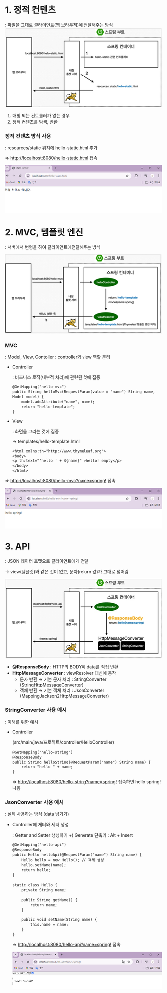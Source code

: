 # 1. 정적 컨텐츠
: 파일을 그대로 클라이언트(웹 브라우저)에 전달해주는 방식
![static](./img/static.png)
  1. 매핑 되는 컨트롤러가 없는 경우 
  2. 정적 컨텐츠를 탐색, 반환

### 정적 컨텐츠 방식 사용
  : resources/static 위치에 hello-static.html 추가

  => <http://localhost:8080/hello-static.html> 접속

  ![hello-static](./img/hello-static.png)

# 2. MVC, 템플릿 엔진
: 서버에서 변형을 하여 클라이언트에전달해주는 방식

![mvc](./img/MVC.png)


### MVC
  : Model, View, Contoller
  : controller와 view 역할 분리

  * Controller

    : 비즈니스 로직(내부적 처리)에 관련된 것에 집중
    ```
    @GetMapping("hello-mvc")
    public String helloMvc(RequestParam(value = "name") String name, Model model) {
        model.addAttribute("name", name);
        return "hello-template";
    }
    ```
    
  * View

    : 화면을 그리는 것에 집중

    -> templates/hello-template.html
    ```
    <html xmlns:th="http://www.thymeleaf.org">
    <body>
    <p th:text="'hello ' + ${name}" >hello! empty</p>
    </body>
    </html>
    ```

  => <http://localhost:8080/hello-mvc?name=spring!> 접속

  ![hello-mvc](./img/hello-mvc.png)


# 3. API
: JSON 데이터 포맷으로 클라이언트에게 전달

  → view(템플릿)와 같은 것이 없고, 문자(return 값)가 그대로 넘어감

  ![api](./img/api.png)

  * **@ResponseBody**  : HTTP의 BODY에 data를 직접 반환
  * **HttpMessageConverter** : viewResolver 대신에 동작
    * 문자 반환 → 기본 문자 처리 : StringConverter (StringHttpMessageConverter)
    * 객체 반환 → 기본 객체 처리 : JsonConverter (MappingJackson2HttpMessageConverter)
  
  ### StringConverter 사용 예시
  : 이해를 위한 예시

  * Controller

      (src/main/java/프로젝트/controller/HelloController)
      ```
      @GetMapping("hello-string")
      @ResponseBody 
      public String helloString(@RequestParam("name") String name) {
          return "hello " + name;
      }
      ```
    => <http://localhost:8080/hello-string?name=spring!> 접속하면 hello spring! 나옴


  ### JsonConverter 사용 예시
  : 실제 사용하는 방식 (data 넘기기)

  * Controller에 게터와 세터 생성

    : Getter and Setter 생성하기
    +) Generate 단축키 : Alt + Insert

    ```
    @GetMapping("hello-api")
    @ResponseBody
    public Hello helloApi(@RequestParam("name") String name) {
        Hello hello = new Hello(); // 객체 생성
        hello.setName(name);
        return hello;
    }

    static class Hello {
        private String name;

        public String getName() {
            return name;
        }

        public void setName(String name) {
            this.name = name;
        }
    }
    ```

    => <http://localhost:8080/hello-api?name=spring!> 접속
    
    ![hello-api](./img/hello-api.png)